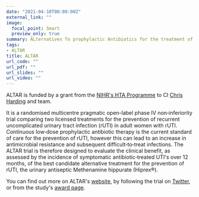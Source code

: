 ```yaml
---
date: "2021-04-10T00:00:00Z"
external_link: ""
image:
  focal_point: Smart
  preview_only: true
summary: ALternatives To prophylactic Antibiotics for the treatment of Recurrent urinary tract infection in women
tags:
- ALTAR
title: ALTAR
url_code: ""
url_pdf: ""
url_slides: ""
url_video: ""
---
```


ALTAR is funded by a grant from the [NIHR's HTA Programme](https://www.nihr.ac.uk/explore-nihr/funding-programmes/health-technology-assessment.htm) to CI [Chris Harding](https://www.ncl.ac.uk/medical-sciences/people/profile/chrisharding.html) and team.

It is a randomised multicentre pragmatic open-label phase IV non‐inferiority trial comparing two licensed treatments for the prevention of recurrent uncomplicated urinary tract infection (rUTI) in adult women with rUTI.
Continuous low‐dose prophylactic antibiotic therapy is the current standard of care for the prevention of rUTI, however this can lead to an increase in antimicrobial resistance and subsequent difficult‐to‐treat infections.
The ALTAR trial is therefore designed to evaluate the clinical benefit, as assessed by the incidence of symptomatic antibiotic‐treated UTI's over 12 months, of the best candidate alternative treatment for the prevention of rUTI, the urinary antiseptic Methenamine hippurate (Hiprex®).

You can find out more on ALTAR's [website](https://research.ncl.ac.uk/altar/), by following the trial on [Twitter](https://twitter.com/ALTAR_Trial), or from the study's [award page](https://fundingawards.nihr.ac.uk/award/13/88/21).
